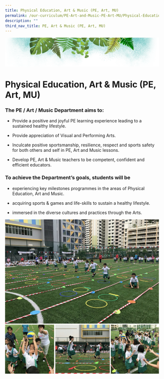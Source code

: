```yaml
---
title: Physical Education, Art & Music (PE, Art, MU)
permalink: /our-curriculum/PE-Art-and-Music-PE-Art-MU/Physical-Education-Art-Music-PE-Art-MU/
description: ""
third_nav_title: PE, Art & Music (PE, Art, MU)
---
```

![](/images/Banner.png)

# **Physical Education, Art & Music (PE, Art, MU)**

### **The PE / Art / Music Department aims to:**   

*   Provide a positive and joyful PE learning experience leading to a sustained healthy lifestyle.  
    
*   Provide appreciation of Visual and Performing Arts.  
    
*   Inculcate positive sportsmanship, resilience, respect and sports safety for both others and self in PE, Art and Music lessons.   
    
*   Develop PE, Art & Music teachers to be competent, confident and efficient educators.

### **To achieve the Department’s goals, students will be**

*   experiencing key milestones programmes in the areas of Physical Education, Art and Music.   
    
*   acquiring sports & games and life-skills to sustain a healthy lifestyle.


*   immersed in the diverse cultures and practices through the Arts.

![](/images/PE1.png)